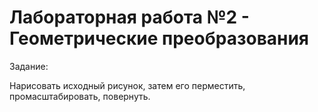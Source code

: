 # Лабораторная работа №2 - Геометрические преобразования

Задание:

Нарисовать исходный рисунок, затем его перместить, промасштабировать, повернуть.